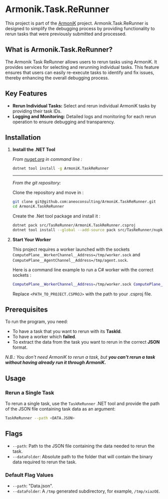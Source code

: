 # Armonik.Task.ReRunner

This project is part of the [ArmoniK](https://github.com/aneoconsulting/ArmoniK) project. Armonik.Task.ReRunner is designed to simplify the debugging process by providing functionality to rerun tasks that were previously submitted and processed.

## What is Armonik.Task.ReRunner?

The Armonik Task ReRunner allows users to rerun tasks using ArmoniK. It provides services for selecting and rerunning individual tasks. This feature ensures that users can easily re-execute tasks to identify and fix issues, thereby enhancing the overall debugging process.

## Key Features

- **Rerun Individual Tasks:** Select and rerun individual ArmoniK tasks by providing their task IDs.
- **Logging and Monitoring:** Detailed logs and monitoring for each rerun operation to ensure debugging and transparency.

## Installation

1. **Install the .NET Tool**

    _From [nuget.org](https://www.nuget.org/) in command line :_

    ```sh
    dotnet tool install -g ArmoniK.TaskReRunner
    ```

    ---
    
    _From the git repository:_

    Clone the repository and move in :

    ```sh
    git clone git@github.com:aneoconsulting/ArmoniK.TaskReRunner.git
    cd ArmoniK.TaskReRunner
    ```

    Create the .Net tool package and install it :
    
    ```sh
    dotnet pack src/TasReRunner/ArmoniK.TaskReRunner.csproj 
    dotnet tool install --global --add-source pack src/TasReRunner/nupkg ArmoniK.TaskReRunner
    ```

2. **Start Your Worker**

    This project requires a worker launched with the sockets `ComputePlane__WorkerChannel__Address=/tmp/worker.sock` and `ComputePlane__AgentChannel__Address=/tmp/agent.sock`.
    
    Here is a command line example to run a C# worker with the correct sockets :

    ```sh
    ComputePlane__WorkerChannel__Address=/tmp/worker.sock ComputePlane__AgentChannel__Address=/tmp/agent.sock dotnet run --project <PATH_TO_PROJECT.CSPROJ>
    ```

    Replace `<PATH_TO_PROJECT.CSPROJ>` with the path to your .csproj file.

## Prerequisites

To run the program, you need:
- To have a task that you want to rerun with its **TaskId**.
- To have a worker which **failed**.
- To extract the data from the task you want to rerun in the correct **JSON** format.

*N.B.: You don't need ArmoniK to rerun a task, but **you can't rerun a task without having already run it through ArmoniK.***

## Usage

### Rerun a Single Task

To rerun a single task, use the `TaskReRunner` .NET tool and provide the path of the JSON file containing task data as an argument:

```sh
TaskReRunner --path <DATA.JSON>
```

## Flags

- `--path`: Path to the JSON file containing the data needed to rerun the task.
- `--dataFolder`: Absolute path to the folder that will contain the binary data required to rerun the task.

### Default Flag Values

- `--path`: "Data.json".
- `--dataFolder`: A `/tmp` generated subdirectory, for example, `/tmp/xiazOE`.
